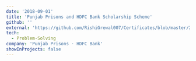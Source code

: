 ```yaml
---
date: '2018-09-01'
title: 'Punjab Prisons and HDFC Bank Scholarship Scheme'
github: ''
external: 'https://github.com/RishiGrewal007/Certificates/blob/master/2018_09_01_PP_HDFC.pdf'
tech:
  - Problem-Solving
company: 'Punjab Prisons · HDFC Bank'
showInProjects: false
---
```



